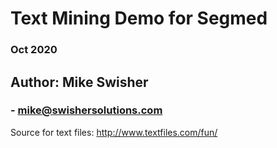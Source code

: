 # Text Mining Demo for Segmed
### Oct 2020

## Author: Mike Swisher
### - mike@swishersolutions.com
 



Source for text files:
http://www.textfiles.com/fun/